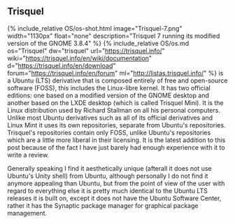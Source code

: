 ## Trisquel
{% include_relative OS/os-shot.html image="Trisquel-7.png" width="1130px" float="none" description="Trisquel 7 running its modified version of the GNOME 3.8.4" %}
{% include_relative OS/os.md os="Trisquel" dw="trisquel" url="https://trisquel.info/" wiki="https://trisquel.info/en/wiki/documentation" d="https://trisquel.info/en/download" forum="https://trisquel.info/en/forum" ml="http://listas.trisquel.info/" %} is a Ubuntu (LTS) derivative that is composed entirely of free and open-source software (FOSS), this includes the Linux-libre kernel. It has two official editions: one based on a modified version of the GNOME desktop and another based on the LXDE desktop (which is called Trisquel Mini). It is the Linux distribution used by Richard Stallman on all his personal computers. Unlike most Ubuntu derivatives such as all of its official derivatives and Linux Mint it uses its own repositories, separate from Ubuntu's repositories. Trisquel's repositories contain only FOSS, unlike Ubuntu's repositories which are a little more liberal in their licensing. It is the latest addition to this post because of the fact I have just barely had enough experience with it to write a review.

Generally speaking I find it aesthetically unique (afterall it does not use Ubuntu's Unity shell) from Ubuntu, although personally I do not find it anymore appealing than Ubuntu, but from the point of view of the user with regard to everything else it is pretty much identical to the Ubuntu LTS releases it is built on, except it does not have the Ubuntu Software Center, rather it has the Synaptic package manager for graphical package management. 
